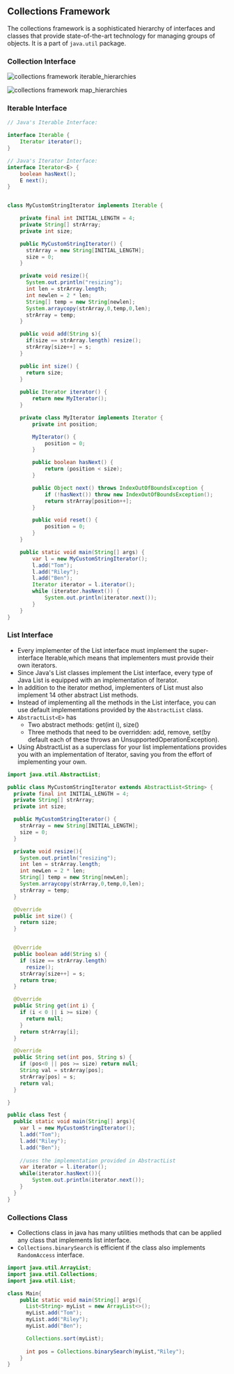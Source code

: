 ## Collections Framework

The collections framework is a sophisticated hierarchy of interfaces and classes that provide state-of-the-art technology for managing groups of objects.
It is a part of `java.util` package.

### Collection Interface

![collections framework iterable_hierarchies](/docs/images/collections_hierarchy.png)

![collections framework map_hierarchies](/docs/images/map_hierarchy.png)

### Iterable Interface 

```java
// Java's Iterable Interface:

interface Iterable {
    Iterator iterator();
}

// Java's Iterator Interface:
interface Iterator<E> {
    boolean hasNext();
    E next();
}

```

```java

class MyCustomStringIterator implements Iterable {

    private final int INITIAL_LENGTH = 4;
    private String[] strArray;
    private int size;

    public MyCustomStringIterator() {
      strArray = new String[INITIAL_LENGTH];
      size = 0;
    }

    private void resize(){
      System.out.println("resizing");
      int len = strArray.length;
      int newlen = 2 * len;
      String[] temp = new String[newlen];
      System.arraycopy(strArray,0,temp,0,len);
      strArray = temp;
    }

    public void add(String s){
      if(size == strArray.length) resize();
      strArray[size++] = s;
    }

    public int size() {
      return size;
    }
    
    public Iterator iterator() {
        return new MyIterator();
    }

    private class MyIterator implements Iterator {
        private int position;

        MyIterator() {
            position = 0;
        }

        public boolean hasNext() {
            return (position < size);
        }

        public Object next() throws IndexOutOfBoundsException {
            if (!hasNext()) throw new IndexOutOfBoundsException();
            return strArray[position++];
        }

        public void reset() {
            position = 0;
        }
    }

    public static void main(String[] args) {
        var l = new MyCustomStringIterator();
        l.add("Tom");
        l.add("Riley");
        l.add("Ben");
        Iterator iterator = l.iterator();
        while (iterator.hasNext()) {
            System.out.println(iterator.next());
        }
    }
}

```

### List Interface
- Every implementer of the List interface must implement the super-interface Iterable,which means that implementers must provide their own iterators.
- Since Java's List classes implement the List interface, every type of Java List is equipped with an implementation of Iterator.
- In addition to the iterator method, implementers of List must also implement 14 other abstract List methods.
- Instead of implementing all the methods in the List interface, you can use default implementations provided by the `AbstractList` class.
- `AbstractList<E>` has
  - Two abstract methods: get(int i), size()
  - Three methods that need to be overridden: add, remove, set(by default each of these throws an UnsupportedOperationException).
- Using AbstractList as a superclass for your list implementations provides you with an implementation of Iterator, saving you from the effort of implementing your own.

```java
import java.util.AbstractList;

public class MyCustomStringIterator extends AbstractList<String> {
  private final int INITIAL_LENGTH = 4;
  private String[] strArray;
  private int size;

  public MyCustomStringIterator() {
    strArray = new String[INITIAL_LENGTH];
    size = 0;
  }

  private void resize(){
    System.out.println("resizing");
    int len = strArray.length;
    int newLen = 2 * len;
    String[] temp = new String[newLen];
    System.arraycopy(strArray,0,temp,0,len);
    strArray = temp;
  }

  @Override
  public int size() {
    return size;
  }


  @Override
  public boolean add(String s) {
    if (size == strArray.length)
      resize();
    strArray[size++] = s;
    return true;
  }

  @Override
  public String get(int i) {
    if (i < 0 || i >= size) {
      return null;
    }
    return strArray[i];
  }

  @Override
  public String set(int pos, String s) {
    if (pos<0 || pos >= size) return null;
    String val = strArray[pos];
    strArray[pos] = s;
    return val;
  }

}

public class Test {
  public static void main(String[] args){
    var l = new MyCustomStringIterator();
    l.add("Tom");
    l.add("Riley");
    l.add("Ben");
    
    //uses the implementation provided in AbstractList
    var iterator = l.iterator();
    while(iterator.hasNext()){
        System.out.println(iterator.next());
    }
  }
}

```

### Collections Class
- Collections class in java has many utilities methods that can be applied any class that implements list interface.
- `Collections.binarySearch` is efficient if the class also implements `RandomAccess` interface.

```java
import java.util.ArrayList;
import java.util.Collections;
import java.util.List;

class Main{
    public static void main(String[] args){
      List<String> myList = new ArrayList<>();
      myList.add("Tom");
      myList.add("Riley");
      myList.add("Ben");

      Collections.sort(myList);
      
      int pos = Collections.binarySearch(myList,"Riley");
    }
}
```



